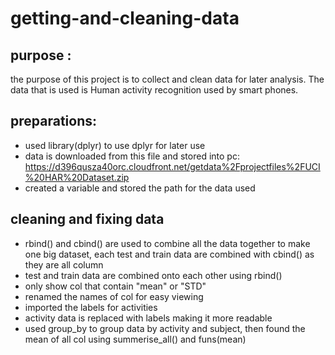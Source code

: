 # getting-and-cleaning-data 

## purpose :
the purpose of this project is to collect and clean data for later analysis. The data that is used is Human activity recognition used by smart phones.

## preparations: 
- used library(dplyr) to use dplyr for later use
- data is downloaded from this file and stored into pc: https://d396qusza40orc.cloudfront.net/getdata%2Fprojectfiles%2FUCI%20HAR%20Dataset.zip
- created a variable and stored the path for the data used 

## cleaning and fixing data
- rbind() and cbind() are used to combine all the data together to make one big dataset, each test and train data are combined with cbind() as they are all column 
- test and train data are combined onto each other using rbind()
- only show col that contain  "mean" or "STD"
- renamed the names of col for easy viewing
- imported the labels for activities 
- activity data is replaced with labels making it more readable
- used group_by to group data by activity and subject, then found the mean of all col using summerise_all() and funs(mean)

